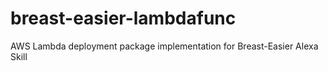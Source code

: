 # breast-easier-lambdafunc
AWS Lambda deployment package implementation for Breast-Easier Alexa Skill
